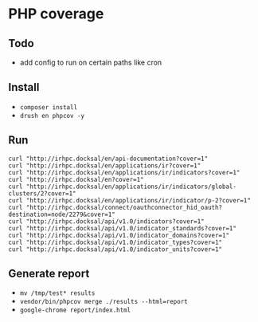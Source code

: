 # PHP coverage

## Todo

- add config to run on certain paths like cron

## Install

- `composer install`
- `drush en phpcov -y`

## Run

```
curl "http://irhpc.docksal/en/api-documentation?cover=1"
curl "http://irhpc.docksal/en/applications/ir?cover=1"
curl "http://irhpc.docksal/en/applications/ir/indicators?cover=1"
curl "http://irhpc.docksal/en?cover=1"
curl "http://irhpc.docksal/en/applications/ir/indicators/global-clusters/2?cover=1"
curl "http://irhpc.docksal/en/applications/ir/indicator/p-2?cover=1"
curl "http://irhpc.docksal/connect/oauthconnector_hid_oauth?destination=node/2279&cover=1"
curl "http://irhpc.docksal/api/v1.0/indicators?cover=1"
curl "http://irhpc.docksal/api/v1.0/indicator_standards?cover=1"
curl "http://irhpc.docksal/api/v1.0/indicator_domains?cover=1"
curl "http://irhpc.docksal/api/v1.0/indicator_types?cover=1"
curl "http://irhpc.docksal/api/v1.0/indicator_units?cover=1"
```

## Generate report

- `mv /tmp/test* results`
- `vendor/bin/phpcov merge ./results --html=report`
- `google-chrome report/index.html`
